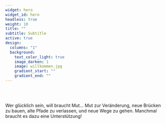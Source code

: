 ```yaml
---
widget: hero
widget_id: hero
headless: true
weight: 10
title: ""
subtitle: Subtitle
active: true
design:
  columns: "1"
  background:
    text_color_light: true
    image_darken: 1
    image: willkommen.jpg
    gradient_start: ""
    gradient_end: ""
---
```

<!--StartFragment-->

<br>

<br>

Wer glücklich sein, will braucht Mut... Mut zur Veränderung, neue Brücken zu bauen, alte Pfade zu verlassen, und neue Wege zu gehen. Manchmal braucht es dazu eine Unterstützung!

<br>

<br>

<br>

<br>

<br>

<br>

<br>

<!--EndFragment-->